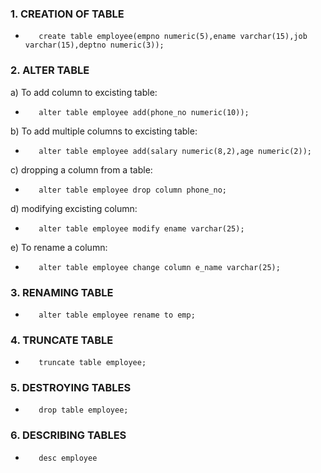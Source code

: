 ### 1. CREATION OF TABLE

-        create table employee(empno numeric(5),ename varchar(15),job varchar(15),deptno numeric(3));

### 2. ALTER TABLE

a) To add column to excisting table:
-        alter table employee add(phone_no numeric(10));
b) To add multiple columns to excisting table:
-        alter table employee add(salary numeric(8,2),age numeric(2));
c) dropping a column from a table:
-        alter table employee drop column phone_no;
d) modifying excisting column:
-        alter table employee modify ename varchar(25);
e) To rename a column:
-        alter table employee change column e_name varchar(25);
        
### 3. RENAMING TABLE

-        alter table employee rename to emp;

### 4. TRUNCATE TABLE

-        truncate table employee;

### 5. DESTROYING TABLES

-        drop table employee;

### 6. DESCRIBING TABLES

-        desc employee
